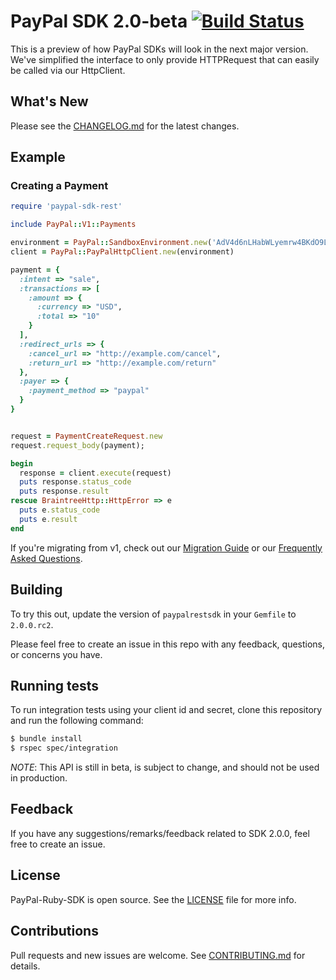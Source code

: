 # PayPal SDK 2.0-beta [![Build Status](https://travis-ci.org/paypal/PayPal-Ruby-SDK.svg?branch=2.0-beta)](https://travis-ci.org/paypal/PayPal-Ruby-SDK)

This is a preview of how PayPal SDKs will look in the next major version. We've simplified the interface to only provide HTTPRequest that can easily be called via our HttpClient.

## What's New

Please see the [CHANGELOG.md](./CHANGELOG.md) for the latest changes.

## Example

### Creating a Payment

```ruby
require 'paypal-sdk-rest'

include PayPal::V1::Payments

environment = PayPal::SandboxEnvironment.new('AdV4d6nLHabWLyemrw4BKdO9LjcnioNIOgoz7vD611ObbDUL0kJQfzrdhXEBwnH8QmV-7XZjvjRWn0kg', 'EPKoPC_haZMTq5uM9WXuzoxUVdgzVqHyD5avCyVC1NCIUJeVaNNUZMnzduYIqrdw-carG9LBAizFGMyK')
client = PayPal::PayPalHttpClient.new(environment)

payment = {
  :intent => "sale",
  :transactions => [
    :amount => {
      :currency => "USD",
      :total => "10"
    }
  ],
  :redirect_urls => {
    :cancel_url => "http://example.com/cancel",
    :return_url => "http://example.com/return"
  },
  :payer => {
    :payment_method => "paypal"
  }
}


request = PaymentCreateRequest.new
request.request_body(payment);

begin
  response = client.execute(request)
  puts response.status_code
  puts response.result
rescue BraintreeHttp::HttpError => e
  puts e.status_code
  puts e.result
end
```

If you're migrating from v1, check out our [Migration Guide](./docs/Migrating.md) or our [Frequently Asked Questions](./docs/FAQ.md).

## Building

To try this out, update the version of `paypalrestsdk` in your `Gemfile` to `2.0.0.rc2`.

Please feel free to create an issue in this repo with any feedback, questions, or concerns you have.

## Running tests

To run integration tests using your client id and secret, clone this repository and run the following command:
```sh
$ bundle install
$ rspec spec/integration
```

*NOTE*: This API is still in beta, is subject to change, and should not be used in production.

## Feedback

If you have any suggestions/remarks/feedback related to SDK 2.0.0, feel free to create an issue.

## License
PayPal-Ruby-SDK is open source. See the [LICENSE](./LICENSE) file for more info.

## Contributions
Pull requests and new issues are welcome. See [CONTRIBUTING.md](CONTRIBUTING.md) for details.
